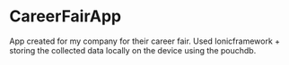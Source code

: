 # CareerFairApp
App created for my company for their career fair. 
Used Ionicframework + storing the collected data locally on the device using the pouchdb.
